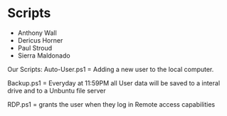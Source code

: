 # Scripts

- Anthony Wall 
- Dericus Horner 
- Paul Stroud 
- Sierra Maldonado

Our Scripts:
Auto-User.ps1 = Adding a new user to the local computer.


Backup.ps1 = Everyday at 11:59PM all User data will be saved to a interal drive and to a Unbuntu file server


RDP.ps1 =  grants the user when they log in Remote access capabilities
